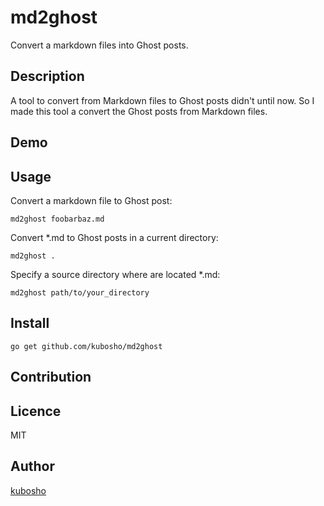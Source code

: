 md2ghost
========

Convert a markdown files into Ghost posts.

## Description

A tool to convert from Markdown files to Ghost posts didn't until now. So I made this tool a convert the Ghost posts from Markdown files.

## Demo

## Usage

Convert a markdown file to Ghost post:

```
md2ghost foobarbaz.md
```

Convert *.md to Ghost posts in a current directory:

```
md2ghost .
```

Specify a source directory where are located *.md:

```
md2ghost path/to/your_directory
```

## Install

```
go get github.com/kubosho/md2ghost
```

## Contribution

## Licence

MIT

## Author

[kubosho](https://github.com/kubosho)
